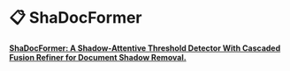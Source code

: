 # 📋 ShaDocFormer

<b><a href='https://arxiv.org/abs/2309.06670'>ShaDocFormer: A Shadow-Attentive Threshold Detector With Cascaded Fusion Refiner for Document Shadow Removal.</a> </b>
